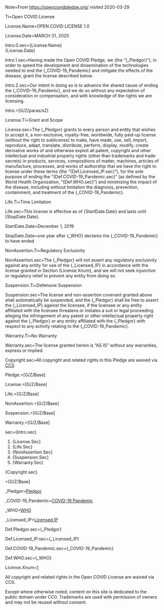 Note=From https://opencovidpledge.org/ visited 2020-03-29

Ti=Open COVID License

License.Name=OPEN COVID LICENSE 1.0

License.Date=MARCH 31, 2020


Intro.0.sec={License.Name}<br>{License.Date}

Intro.1.sec=Having made the Open COVID Pledge, we (the “{_Pledgor}”), in order to speed the development and dissemination of the technologies needed to end the {_COVID-19_Pandemic} and mitigate the effects of the disease, grant the license described  below.

Intro.2.sec=Our intent in doing so is to advance the shared cause of ending the {_COVID-19_Pandemic}, and we do so without any expectation of consideration or compensation, and with knowledge of the rights we are licensing.

Intro.=[G/Z/paras/s2]


License.Ti=Grant and Scope

License.sec=The {_Pledgor} grants to every person and entity that wishes to accept it, a non-exclusive, royalty-free, worldwide, fully paid-up license (without the right to sublicense) to make, have made,  use, sell, import, reproduce, adapt, translate, distribute, perform, display, modify, create derivative works of and otherwise exploit all patent, copyright and other intellectual and industrial property rights (other than trademarks and trade secrets) in products, services, compositions of matter, machines, articles of manufacture, processes, and works of authorship that we have the right to license under these terms (the “{Def.Licensed_IP.sec}”), for the sole purpose of ending the “{Def.COVID-19_Pandemic.sec}” (as defined by the World Health Organization, “{Def.WHO.sec}”) and minimizing the impact of the disease, including without limitation the diagnosis, prevention, containment, and treatment of the {_COVID-19_Pandemic}.


Life.Ti=Time Limitation

Life.sec=This license is effective as of {StartDate.Date} and lasts until {StopDate.Date}.

StartDate.Date=December 1, 2019

StopDate.Date=one year after {_WHO} declares the {_COVID-19_Pandemic} to have ended


NonAssertion.Ti=Regulatory Exclusivity

NonAssertion.sec=The {_Pledgor} will not assert any regulatory exclusivity against any entity for use of the {_Licensed_IP} in accordance with the license granted in Section {License.Xnum}, and we will not seek injunctive or regulatory relief to prevent any entity from doing so.

Suspension.Ti=Defensive Suspension

Suspension.sec=The license and non-assertion covenant granted above shall automatically be suspended, and the {_Pledgor} shall be free to assert the {_Licensed_IP} against the licensee, if the licensee or any entity affiliated with the licensee threatens or initiates a suit or legal proceeding alleging the infringement of any patent or other intellectual property right against the {_Pledgor} or any entity affiliated with the {_Pledgor} with respect to any activity relating to the {_COVID-19_Pandemic}.

Warranty.Ti=No Warranty

Warranty.sec=The license granted herein is “AS IS” without any warranties, express or implied. 

Copyright.sec=All copyright and related rights in this Pledge are waived via <a href="https://creativecommons.org/publicdomain/zero/1.0/">CC0</a>.

Pledge.=[G/Z/Base]

License.=[G/Z/Base]

Life.=[G/Z/Base]

NonAssertion.=[G/Z/Base]

Suspension.=[G/Z/Base]

Warranty.=[G/Z/Base]

sec={Intro.sec}<ol><li>{License.Sec}</li><li>{Life.Sec}</li><li>{NonAssertion.Sec}</li><li>{Suspension.Sec}</li><li>{Warranty.Sec}</li></ol>{Copyright.sec}

=[G/Z/Base]

_Pledgor=<a href='#Def.Pledgor.sec' class='definedterm'>Pledgor</a>

_COVID-19_Pandemic=<a href='#Def.COVID-19_Pandemic.sec' class='definedterm'>COVID-19 Pandemic</a>

_WHO=<a href='#Def.WHO.sec' class='definedterm'>WHO</a>

_Licensed_IP=<a href='#Def.Licensed_IP.sec' class='definedterm'>Licensed IP</a>


Def.Pledgor.sec={_Pledgor}

Def.Licensed_IP.sec={_Licensed_IP}

Def.COVID-19_Pandemic.sec={_COVID-19_Pandemic}

Def.WHO.sec={_WHO}

License.Xnum=<a href='#License.Sec' class='xref'>1</a>



All copyright and related rights in the Open COVID License are waived via CC0.

Except where otherwise noted, content on this site is dedicated to the public domain under CC0. Trademarks are used with permission of owners and may not be reused without consent.
